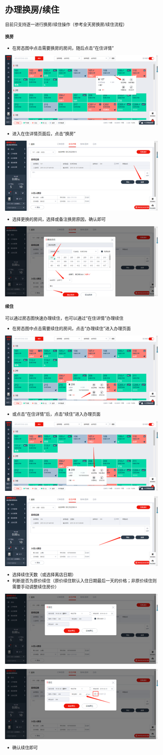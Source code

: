 # 办理换房/续住

目前只支持逐一进行换房/续住操作（参考全天房换房/续住流程）

#### 换房

* 在房态图中点击需要换房的房间，随后点击“在住详情”

![](../../../.gitbook/assets/image%20%28298%29.png)

* 进入在住详情页面后，点击“换房”

![](../../../.gitbook/assets/image%20%28111%29.png)

* 选择更换的房间，选择或备注换房原因，确认即可

![](../../../.gitbook/assets/image%20%28436%29.png)

#### 续住

可以通过房态图快速办理续住，也可以通过“在住详情”办理续住

* 在房态图中点击需要续住的房间，点击“办理续住”进入办理页面

![](../../../.gitbook/assets/image%20%28343%29.png)

* 或点击“在住详情”后，点击“续住”进入办理页面

![](../../../.gitbook/assets/image%20%2880%29.png)

![](../../../.gitbook/assets/image%20%28165%29.png)

* 选择续住天数（或选择离店日期）
* 判断是否为原价续住（原价续住默认入住日期最后一天的价格；非原价续住则需要手动调整续住房价）

![](../../../.gitbook/assets/image%20%2865%29.png)

![](../../../.gitbook/assets/image%20%28665%29.png)

* 确认续住即可

